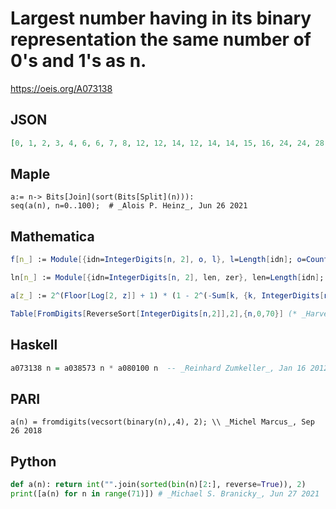 # Largest number having in its binary representation the same number of 0's and 1's as n\.
https://oeis.org/A073138
## JSON
```JSON
[0, 1, 2, 3, 4, 6, 6, 7, 8, 12, 12, 14, 12, 14, 14, 15, 16, 24, 24, 28, 24, 28, 28, 30, 24, 28, 28, 30, 28, 30, 30, 31, 32, 48, 48, 56, 48, 56, 56, 60, 48, 56, 56, 60, 56, 60, 60, 62, 48, 56, 56, 60, 56, 60, 60, 62, 56, 60, 60, 62, 60, 62, 62, 63, 64, 96, 96, 112, 96, 112, 112]
```
## Maple
```Maple
a:= n-> Bits[Join](sort(Bits[Split](n))):
seq(a(n), n=0..100);  # _Alois P. Heinz_, Jun 26 2021
```
## Mathematica
```Mathematica
f[n_] := Module[{idn=IntegerDigits[n, 2], o, l}, l=Length[idn]; o=Count[idn, 1]; FromDigits[Join[Table[1, {o}], Table[0, {l-o}]], 2]]; Table[f[i], {i, 0, 70}]
```
```Mathematica
ln[n_] := Module[{idn=IntegerDigits[n, 2], len, zer}, len=Length[idn]; zer=Count[idn, 0]; FromDigits[Join[Table[1, {len-zer}], Table[0, {zer}]], 2]]; Table[ln[i], {i, 0, 70}]
```
```Mathematica
a[z_] := 2^(Floor[Log[2, z]] + 1) * (1 - 2^(-Sum[k, {k, IntegerDigits[n, 2]}])) Column[Table[a[p], {p, 500}], Right] (* Trevor G. Hyde (thyde12(AT)amherst.edu), Jul 14 2008 *)
```
```Mathematica
Table[FromDigits[ReverseSort[IntegerDigits[n,2]],2],{n,0,70}] (* _Harvey P. Dale_, Mar 13 2023 *)
```
## Haskell
```Haskell
a073138 n = a038573 n * a080100 n  -- _Reinhard Zumkeller_, Jan 16 2012
```
## PARI
```PARI
a(n) = fromdigits(vecsort(binary(n),,4), 2); \\ _Michel Marcus_, Sep 26 2018
```
## Python
```Python
def a(n): return int("".join(sorted(bin(n)[2:], reverse=True)), 2)
print([a(n) for n in range(71)]) # _Michael S. Branicky_, Jun 27 2021
```
